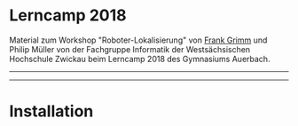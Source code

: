 # Lerncamp 2018

Material zum Workshop "Roboter-Lokalisierung" von [Frank Grimm](fh-zwickau.de/~fgr) und Philip Müller von der Fachgruppe Informatik der Westsächsischen Hochschule Zwickau beim Lerncamp 2018 des Gymnasiums Auerbach.

----
----

# Installation

